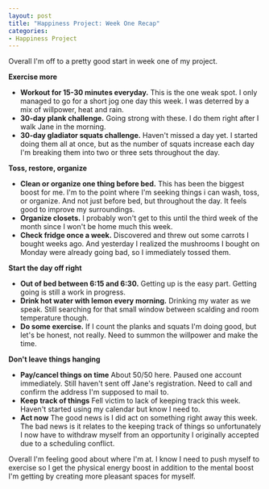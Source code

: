 ```yaml
---
layout: post
title: "Happiness Project: Week One Recap"
categories: 
- Happiness Project
---
```


Overall I'm off to a pretty good start in week one of my project.

**Exercise more**

- **Workout for 15-30 minutes everyday.** This is the one weak spot. I only managed to go for a short jog one day this week. I was deterred by a mix of willpower, heat and rain.
- **30-day plank challenge.** Going strong with these. I do them right after I walk Jane in the morning.
- **30-day gladiator squats challenge.** Haven't missed a day yet. I started doing them all at once, but as the number of squats increase each day I'm breaking them into two or three sets throughout the day.

**Toss, restore, organize**

- **Clean or organize one thing before bed.** This has been the biggest boost for me. I'm to the point where I'm seeking things i can wash, toss, or organize. And not just before bed, but throughout the day. It feels good to improve my surroundings.
- **Organize closets.** I probably won't get to this until the third week of the month since I won't be home much this week.
- **Check fridge once a week.** Discovered and threw out some carrots I bought weeks ago. And yesterday I realized the mushrooms I bought on Monday were already going bad, so I immediately tossed them.

**Start the day off right**

- **Out of bed between 6:15 and 6:30.** Getting up is the easy part. Getting going is still a work in progress.
- **Drink hot water with lemon every morning.** Drinking my water as we speak. Still searching for that small window between scalding and room temperature though.
- **Do some exercise.** If I count the planks and squats I'm doing good, but let's be honest, not really. Need to summon the willpower and make the time.

**Don't leave things hanging**

- **Pay/cancel things on time** About 50/50 here. Paused one account immediately. Still haven't sent off Jane's registration. Need to call and confirm the address I'm supposed to mail to.
- **Keep track of things** Fell victim to lack of keeping track this week. Haven't started using my calendar but know I need to.
- **Act now** The good news is I did act on something right away this week. The bad news is it relates to the keeping track of things so unfortunately I now have to withdraw myself from an opportunity I originally accepted due to a scheduling conflict.

Overall I'm feeling good about where I'm at. I know I need to push myself to exercise so I get the physical energy boost in addition to the mental boost I'm getting by creating more pleasant spaces for myself.
